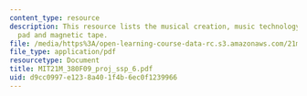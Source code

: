 ```yaml
---
content_type: resource
description: This resource lists the musical creation, music technology, magnetic
  pad and magnetic tape.
file: /media/https%3A/open-learning-course-data-rc.s3.amazonaws.com/21m-380-music-and-technology-contemporary-history-and-aesthetics-fall-2009/d9cc0997e1238a401f4b6ec0f1239966_MIT21M_380F09_proj_ssp_6.pdf
file_type: application/pdf
resourcetype: Document
title: MIT21M_380F09_proj_ssp_6.pdf
uid: d9cc0997-e123-8a40-1f4b-6ec0f1239966
---
```

